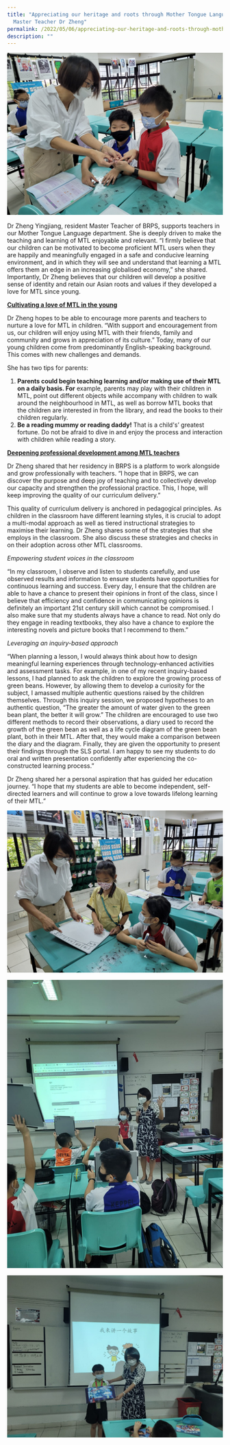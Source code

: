 ```yaml
---
title: "Appreciating our heritage and roots through Mother Tongue Languages:
  Master Teacher Dr Zheng"
permalink: /2022/05/06/appreciating-our-heritage-and-roots-through-mother-tongue-languages/
description: ""
---
```

![](/images/Dr-Zheng-1-Banner-scaled.jpeg)

<p>Dr Zheng Yingjiang, resident Master Teacher of BRPS, supports teachers in our Mother Tongue Language department. She is deeply driven to make the teaching and learning of MTL enjoyable and relevant. &ldquo;I firmly believe that our children can be motivated to become proficient MTL users when they are happily and meaningfully engaged in a safe and conducive learning environment, and in which they will see and understand that learning a MTL offers them an edge in an increasing globalised economy,&rdquo; she shared. Importantly, Dr Zheng believes that our children will develop a positive sense of identity and retain our Asian roots and values if they developed a love for MTL since young.</p>
<p><strong><u>Cultivating a love of MTL in the young</u></strong></p>
<p>Dr Zheng hopes to be able to encourage more parents and teachers to nurture a love for MTL in children. &ldquo;With support and encouragement from us, our children will enjoy using MTL with their friends, family and community and grows in appreciation of its culture.&rdquo; Today, many of our young children come from predominantly English-speaking background. This comes with new challenges and demands.</p>
<p>She has two tips for parents:</p>
<ol>
<li><strong>Parents could begin teaching learning and/or making use of their MTL on a daily basis. For</strong>&nbsp;example, parents may play with their children in MTL, point out different objects while accompany with children to walk around the neighbourhood in MTL, as well as borrow MTL books that the children are interested in from the library, and read the books to their children regularly.</li>
<li><strong>Be a reading mummy or reading daddy!</strong>&nbsp;That is a child's&rsquo; greatest fortune. Do not be afraid to dive in and enjoy the process and interaction with children while reading a story.<u></u></li>
</ol>
<p><strong><u>Deepening professional development among MTL teachers</u></strong></p>
<p>Dr Zheng shared that her residency in BRPS is a platform to work alongside and grow professionally with teachers. &ldquo;I hope that in BRPS, we can discover the purpose and deep joy of teaching and to collectively develop our capacity and strengthen the professional practice. This, I hope, will keep improving the quality of our curriculum delivery.&rdquo;</p>
<p>This quality of curriculum delivery is anchored in pedagogical principles. As children in the classroom have different learning styles, it is crucial to adopt a multi-modal approach as well as tiered instructional strategies to maximise their learning. Dr Zheng shares some of the strategies that she employs in the classroom. She also discuss these strategies and checks in on their adoption across other MTL classrooms.</p>
<p><em>Empowering student voices in the classroom</em></p>
<p>&ldquo;In my classroom, I observe and listen to students carefully, and use observed results and information to ensure students have opportunities for continuous learning and success. Every day, I ensure that the children are able to have a chance to present their opinions in front of the class, since I believe that efficiency and confidence in communicating opinions is definitely an important 21st century skill which cannot be compromised. I also make sure that my students always have a chance to read. Not only do they engage in reading textbooks, they also have a chance to explore the interesting novels and picture books that I recommend to them.&rdquo;</p>
<p><em>Leveraging an inquiry-based approach </em></p>
<p>&ldquo;When planning a lesson, I would always think about how to design meaningful learning experiences through technology-enhanced activities and assessment tasks. For example, in one of my recent inquiry-based lessons, I had planned to ask the children to explore the growing process of green beans. However, by allowing them to develop a curiosity for the subject, I amassed multiple authentic questions raised by the children themselves. Through this inquiry session, we proposed hypotheses to an authentic question, &ldquo;The greater the amount of water given to the green bean plant, the better it will grow.&rdquo; The children are encouraged to use two different methods to record their observations, a diary used to record the growth of the green bean as well as a life cycle diagram of the green bean plant, both in their MTL. After that, they would make a comparison between the diary and the diagram. Finally, they are given the opportunity to present their findings through the SLS portal. I am happy to see my students to do oral and written presentation confidently after experiencing the co-constructed learning process.&rdquo;</p>
<p>Dr Zheng shared her a personal aspiration that has guided her education journey. &ldquo;I hope that my students are able to become independent, self-directed learners and will continue to grow a love towards lifelong learning of their MTL.&rdquo;</p>

![](/images/Dr-Zheng-2-2048x1536.jpeg)

![](/images/Dr-Zheng-3.jpeg)

![](/images/Dr-Zheng-4.jpeg)
